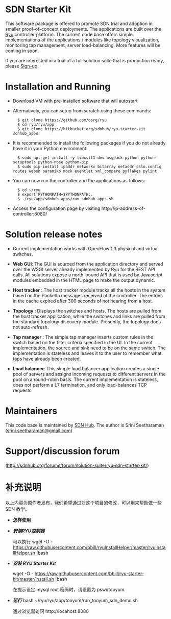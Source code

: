 SDN Starter Kit 
===============


This software package is offered to promote SDN trial and adoption in
smaller proof-of-concept deployments. The applications are built over
the [Ryu](http://osrg.github.io/ryu/) controller platform.
The current code base offers simple implementations of the applications /
modules like topology visualization, monitoring tap management, server
load-balancing. More features will be coming in soon.

If you are interested in a trial of a full solution suite that is
production ready, please
[Sign-up](http://sdnhub.org/releases/trial-signup/).

# Installation and Running
* Download VM with pre-installed software that will autostart

* Alternatively, you can setup from scratch using these commands:

        $ git clone https://github.com/osrg/ryu
        $ cd ryu/ryu/app
        $ git clone https://bitbucket.org/sdnhub/ryu-starter-kit sdnhub_apps

* It is recommended to install the following packages if you do not already
have it in your Python environment:

        $ sudo apt-get install -y libxslt1-dev msgpack-python python-setuptools python-nose python-pip
        $ sudo pip install ipaddr networkx bitarray netaddr oslo.config routes webob paramiko mock eventlet xml_compare pyflakes pylint

* You can now run the controller and the applications as follows:

        $ cd ~/ryu
        $ export PYTHONPATH=$PYTHONPATH:.
        $ ./ryu/app/sdnhub_apps/run_sdnhub_apps.sh

* Access the configuration page by visiting
http://ip-address-of-controller:8080/

# Solution release notes
* Current implementation works with OpenFlow 1.3 physical and virtual
switches.

* **Web GUI**: The GUI is sourced from the application directory and
served over the WSGI server already implemented by Ryu for the REST API
calls. All solutions expose a north-bound API that is used by
Javascript modules embedded in the HTML page to make the output dynamic. 

* **Host tracker** : The host tracker module tracks all the hosts in the
system based on the PacketIn messages received at the controller. The
entries in the cache expired after 300 seconds of not hearing from a
host.

* **Topology** : Displays the switches and hosts. The hosts are pulled
from the host tracker application, while the switches and links are
pulled from the standard topology discovery module. Presently, the
topology does not auto-refresh.

* **Tap manager** : The simple tap manager inserts custom rules in the
switch based on the filter criteria specified in the UI. In the current
implementation, the source and sink need to be on the same switch.
The implementation is stateless and leaves it to the user to remember
what taps have already been created.

* **Load balancer**: This simple load balancer application creates a
single pool of servers and assigns incoming requests to different
servers in the pool on a round-robin basis. The current implementation
is stateless, does not perform a L7 termination, and only load-balances
TCP requests.

# Maintainers
This code base is maintained by [SDN Hub](http://sdnhub.org). The author
is Srini Seetharaman (srini.seetharaman@gmail.com)

# Support/discussion forum

(http://sdnhub.org/forums/forum/solution-suite/ryu-sdn-starter-kit/)

# 补充说明

以上内容为原作者发布，我们希望通过对这个项目的修改，可以用来帮助做一些
SDN 教学。


* **怎样使用**
* ***安装RYU控制器***

    可以执行
    wget -O - https://raw.githubusercontent.com/bbill/ryuInstallHelper/master/ryuInstallHelper.sh |bash
    
* ***安装 RYU Starter Kit***

    wget -O - https://raw.githubusercontent.com/bbill/ryu-starter-kit/master/install.sh  |bash

    在提示设定 mysql root 密码时，请设置为 pswdtooyum.

* ***运行***
    bash ~/ryu/ryu/app/tooyum/run_tooyum_sdn_demo.sh
    
    通过浏览器访问 http://locahost:8080







    


